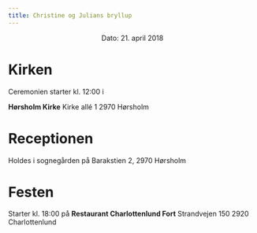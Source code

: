 ```yaml
---
title: Christine og Julians bryllup
---
```

<center>Dato: 21. april 2018</center>

# Kirken
Ceremonien starter kl. 12:00 i

**Hørsholm Kirke**
Kirke allé 1 2970 Hørsholm

# Receptionen
Holdes i sognegården på Barakstien 2, 2970 Hørsholm

# Festen
Starter kl. 18:00 på 
**Restaurant Charlottenlund Fort**
Strandvejen 150 2920 Charlottenlund
